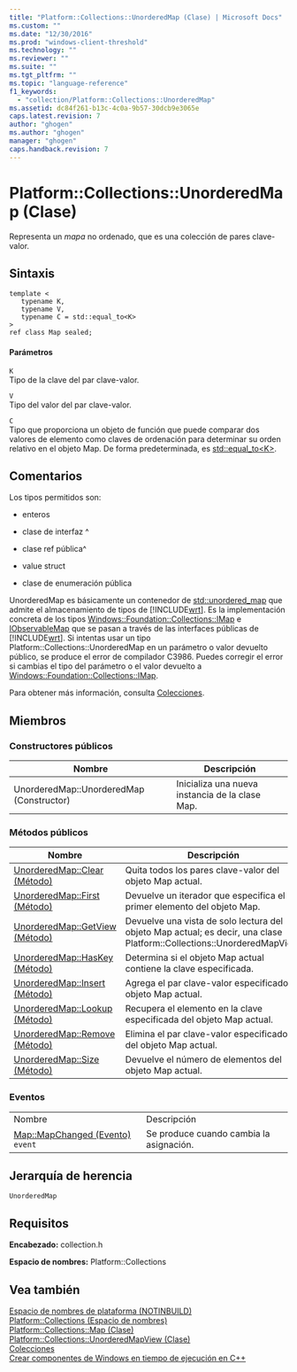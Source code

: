 ```yaml
---
title: "Platform::Collections::UnorderedMap (Clase) | Microsoft Docs"
ms.custom: ""
ms.date: "12/30/2016"
ms.prod: "windows-client-threshold"
ms.technology: ""
ms.reviewer: ""
ms.suite: ""
ms.tgt_pltfrm: ""
ms.topic: "language-reference"
f1_keywords: 
  - "collection/Platform::Collections::UnorderedMap"
ms.assetid: dc84f261-b13c-4c0a-9b57-30dcb9e3065e
caps.latest.revision: 7
author: "ghogen"
ms.author: "ghogen"
manager: "ghogen"
caps.handback.revision: 7
---
```

# Platform::Collections::UnorderedMap (Clase)
Representa un *mapa* no ordenado, que es una colección de pares clave\-valor.  
  
## Sintaxis  
  
```scr  
template <  
   typename K,  
   typename V,  
   typename C = std::equal_to<K>  
>  
ref class Map sealed;  
```  
  
#### Parámetros  
 `K`  
 Tipo de la clave del par clave\-valor.  
  
 `V`  
 Tipo del valor del par clave\-valor.  
  
 `C`  
 Tipo que proporciona un objeto de función que puede comparar dos valores de elemento como claves de ordenación para determinar su orden relativo en el objeto Map. De forma predeterminada, es [std::equal\_to\<K\>](../standard-library/equal-to-struct.md).  
  
## Comentarios  
 Los tipos permitidos son:  
  
-   enteros  
  
-   clase de interfaz ^  
  
-   clase ref pública^  
  
-   value struct  
  
-   clase de enumeración pública  
  
 UnorderedMap es básicamente un contenedor de [std::unordered\_map](../standard-library/unordered-map-class.md) que admite el almacenamiento de tipos de [!INCLUDE[wrt](../cppcx/includes/wrt-md.md)]. Es la implementación concreta de los tipos [Windows::Foundation::Collections::IMap](http://go.microsoft.com/fwlink/p/?LinkId=262408) e [IObservableMap](http://msdn.microsoft.com/library/windows/apps/br226050.aspx) que se pasan a través de las interfaces públicas de [!INCLUDE[wrt](../cppcx/includes/wrt-md.md)]. Si intentas usar un tipo Platform::Collections::UnorderedMap en un parámetro o valor devuelto público, se produce el error de compilador C3986. Puedes corregir el error si cambias el tipo del parámetro o el valor devuelto a [Windows::Foundation::Collections::IMap](http://go.microsoft.com/fwlink/p/?LinkId=262408).  
  
 Para obtener más información, consulta [Colecciones](../cppcx/collections-c-cx.md).  
  
## Miembros  
  
### Constructores públicos  
  
|Nombre|Descripción|  
|------------|-----------------|  
|UnorderedMap::UnorderedMap \(Constructor\)|Inicializa una nueva instancia de la clase Map.|  
  
### Métodos públicos  
  
|Nombre|Descripción|  
|------------|-----------------|  
|[UnorderedMap::Clear \(Método\)](../cppcx/unorderedmap-clear-method.md)|Quita todos los pares clave\-valor del objeto Map actual.|  
|[UnorderedMap::First \(Método\)](../cppcx/unorderedmap-first-method.md)|Devuelve un iterador que especifica el primer elemento del objeto Map.|  
|[UnorderedMap::GetView \(Método\)](../cppcx/unorderedmap-getview-method.md)|Devuelve una vista de solo lectura del objeto Map actual; es decir, una clase Platform::Collections::UnorderedMapView.|  
|[UnorderedMap::HasKey \(Método\)](../cppcx/unorderedmap-haskey-method.md)|Determina si el objeto Map actual contiene la clave especificada.|  
|[UnorderedMap::Insert \(Método\)](../cppcx/unorderedmap-insert-method.md)|Agrega el par clave\-valor especificado al objeto Map actual.|  
|[UnorderedMap::Lookup \(Método\)](../cppcx/unorderedmap-lookup-method.md)|Recupera el elemento en la clave especificada del objeto Map actual.|  
|[UnorderedMap::Remove \(Método\)](../cppcx/unorderedmap-remove-method.md)|Elimina el par clave\-valor especificado del objeto Map actual.|  
|[UnorderedMap::Size \(Método\)](../cppcx/unorderedmap-size-method.md)|Devuelve el número de elementos del objeto Map actual.|  
  
### Eventos  
  
|||  
|-|-|  
|Nombre|Descripción|  
|[Map::MapChanged \(Evento\)](../cppcx/map-mapchanged-event.md) `event`|Se produce cuando cambia la asignación.|  
  
## Jerarquía de herencia  
 `UnorderedMap`  
  
## Requisitos  
 **Encabezado:** collection.h  
  
 **Espacio de nombres:** Platform::Collections  
  
## Vea también  
 [Espacio de nombres de plataforma \(NOTINBUILD\)](http://msdn.microsoft.com/es-es/f3ce3eab-028c-4204-ba9f-9ab8af17c8c4)   
 [Platform::Collections \(Espacio de nombres\)](../cppcx/platform-collections-namespace.md)   
 [Platform::Collections::Map \(Clase\)](../cppcx/platform-collections-map-class.md)   
 [Platform::Collections::UnorderedMapView \(Clase\)](../cppcx/platform-collections-unorderedmapview-class.md)   
 [Colecciones](../cppcx/collections-c-cx.md)   
 [Crear componentes de Windows en tiempo de ejecución en C\+\+](http://msdn.microsoft.com/library/5b7251e6-4271-4f13-af80-c1cf5b1489bf)